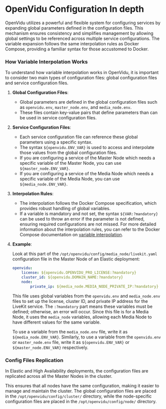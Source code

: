 # OpenVidu Configuration In depth

OpenVidu utilizes a powerful and flexible system for configuring services by expanding global parameters defined in the configuration files. This mechanism ensures consistency and simplifies management by allowing global settings to be referenced across multiple service configurations. The variable expansion follows the same interpolation rules as Docker Compose, providing a familiar syntax for those accustomed to Docker.

### How Variable Interpolation Works

To understand how variable interpolation works in OpenVidu, it is important to consider two main types of configuration files: global configuration files and service configuration files.

1. **Global Configuration Files**:

    - Global parameters are defined in the global configuration files such as `openvidu.env`, `master_node.env`, and `media_node.env`.
    - These files contain key-value pairs that define parameters than can be used in service configuration files.

2. **Service Configuration Files**:

    - Each service configuration file can reference these global parameters using a specific syntax.
    - The syntax `${openvidu.ENV_VAR}` is used to access and interpolate those values from the global configuration files.
    - If you are configuring a service of the Master Node which needs a specific variable of the Master Node, you can use `${master_node.ENV_VAR}`.
    - If you are configuring a service of the Media Node which needs a specific variable of the Media Node, you can use `${media_node.ENV_VAR}`.

3. **Interpolation Rules**:

    - The interpolation follows the Docker Compose specification, which provides robust handling of global variables.
    - If a variable is mandatory and not set, the syntax `${VAR:?mandatory}` can be used to throw an error if the parameter is not defined, ensuring required configurations are not missed. For more detailed information about the interpolation rules, you can refer to the Docker Compose documentation on [variable interpolation](https://docs.docker.com/compose/compose-file/12-interpolation/).

4. **Example**:

    Look at this part of the `/opt/openvidu/config/media_node/livekit.yaml` configuration file in the Master Node of an Elastic deployment:

    ```yaml
    openvidu:
        license: ${openvidu.OPENVIDU_PRO_LICENSE:?mandatory}
        cluster_id: ${openvidu.DOMAIN_NAME:?mandatory}
        node:
            private_ip: ${media_node.MEDIA_NODE_PRIVATE_IP:?mandatory}
    ```

    This file uses global variables from the `openvidu.env` and `media_node.env` files to set up the license, cluster ID, and private IP address for the LiveKit service. The `:?mandatory` part means these variables must be defined; otherwise, an error will occur. Since this file is for a Media Node, it uses the `media_node` variables, allowing each Media Node to have different values for the same variable.

    To use a variable from the `media_node.env` file, write it as `${media_node.ENV_VAR}`. Similarly, to use a variable from the `openvidu.env` or `master_node.env` file, write it as `${openvidu.ENV_VAR}` or `${master_node.ENV_VAR}` respectively.

### Config Files Replication

In Elastic and High Availability deployments, the configuration files are replicated across all the Master Nodes in the cluster.

This ensures that all nodes have the same configuration, making it easier to manage and maintain the cluster. The global configuration files are placed in the `/opt/openvidu/config/cluster/` directory, while the node-specific configuration files are placed in the `/opt/openvidu/config/node/` directory.
